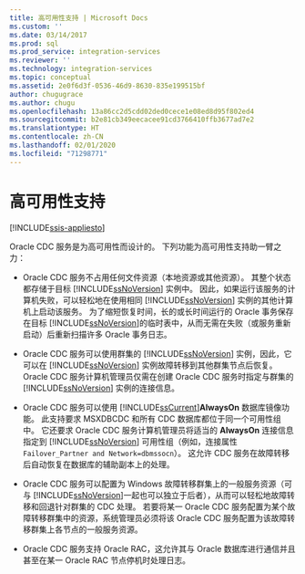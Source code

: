 ```yaml
---
title: 高可用性支持 | Microsoft Docs
ms.custom: ''
ms.date: 03/14/2017
ms.prod: sql
ms.prod_service: integration-services
ms.reviewer: ''
ms.technology: integration-services
ms.topic: conceptual
ms.assetid: 2e0f6d3f-0536-46d9-8630-835e199515bf
author: chugugrace
ms.author: chugu
ms.openlocfilehash: 13a86cc2d5cdd02ded0cece1e08ed8d95f802ed4
ms.sourcegitcommit: b2e81cb349eecacee91cd3766410ffb3677ad7e2
ms.translationtype: HT
ms.contentlocale: zh-CN
ms.lasthandoff: 02/01/2020
ms.locfileid: "71298771"
---
```

# <a name="high-availability-support"></a>高可用性支持

[!INCLUDE[ssis-appliesto](../../includes/ssis-appliesto-ssvrpluslinux-asdb-asdw-xxx.md)]


  Oracle CDC 服务是为高可用性而设计的。 下列功能为高可用性支持助一臂之力：  
  
-   Oracle CDC 服务不占用任何文件资源（本地资源或其他资源）。 其整个状态都存储于目标 [!INCLUDE[ssNoVersion](../../includes/ssnoversion-md.md)] 实例中。 因此，如果运行该服务的计算机失败，可以轻松地在使用相同 [!INCLUDE[ssNoVersion](../../includes/ssnoversion-md.md)] 实例的其他计算机上启动该服务。 为了缩短恢复时间，长的或长时间运行的 Oracle 事务保存在目标 [!INCLUDE[ssNoVersion](../../includes/ssnoversion-md.md)]的临时表中，从而无需在失败（或服务重新启动）后重新扫描许多 Oracle 事务日志。  
  
-   Oracle CDC 服务可以使用群集的 [!INCLUDE[ssNoVersion](../../includes/ssnoversion-md.md)] 实例，因此，它可以在 [!INCLUDE[ssNoVersion](../../includes/ssnoversion-md.md)] 实例故障转移到其他群集节点后恢复。 Oracle CDC 服务计算机管理员仅需在创建 Oracle CDC 服务时指定与群集的 [!INCLUDE[ssNoVersion](../../includes/ssnoversion-md.md)] 实例的连接信息。  
  
-   Oracle CDC 服务可以使用 [!INCLUDE[ssCurrent](../../includes/sscurrent-md.md)]**AlwaysOn** 数据库镜像功能。 此支持要求 MSXDBCDC 和所有 CDC 数据库都位于同一个可用性组中。 它还要求 Oracle CDC 服务计算机管理员将适当的 **AlwaysOn** 连接信息指定到 [!INCLUDE[ssNoVersion](../../includes/ssnoversion-md.md)] 可用性组（例如，连接属性 `Failover_Partner and Network=dbmssocn`）。 这允许 CDC 服务在故障转移后自动恢复在数据库的辅助副本上的处理。  
  
-   Oracle CDC 服务可以配置为 Windows 故障转移群集上的一般服务资源（可与 [!INCLUDE[ssNoVersion](../../includes/ssnoversion-md.md)]一起也可以独立于后者），从而可以轻松地故障转移和回退针对群集的 CDC 处理。 若要将某一 Oracle CDC 服务配置为某个故障转移群集中的资源，系统管理员必须将该 Oracle CDC 服务配置为该故障转移群集上各节点的一般服务资源。  
  
-   Oracle CDC 服务支持 Oracle RAC，这允许其与 Oracle 数据库进行通信并且甚至在某一 Oracle RAC 节点停机时处理日志。  
  
  
